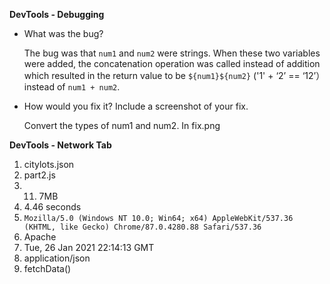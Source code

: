 **DevTools - Debugging**

- What was the bug?

  The bug was that `num1` and `num2` were strings. When these two variables were added, the concatenation operation was called instead of addition which resulted in the return value to be `${num1}${num2}` ('1' + ‘2’ == ‘12’）instead of `num1 + num2`.

- How would you fix it? Include a screenshot of your fix.

  Convert the types of num1 and num2. In fix.png


**DevTools - Network Tab**

1. citylots.json
2. part2.js
3. 11. 7MB
4. 4.46 seconds
5. `Mozilla/5.0 (Windows NT 10.0; Win64; x64) AppleWebKit/537.36 (KHTML, like Gecko) Chrome/87.0.4280.88 Safari/537.36`
6. Apache
7. Tue, 26 Jan 2021 22:14:13 GMT
8. application/json
9. fetchData()

  

